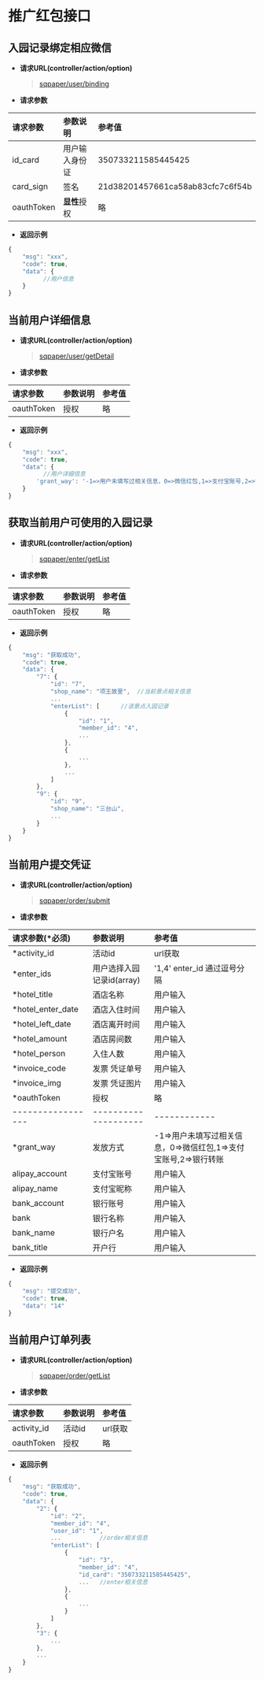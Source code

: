 # 推广红包接口

## 入园记录绑定相应微信

- **请求URL(controller/action/option)**

  > [sqpaper/user/binding](#)

- **请求参数**

请求参数       | 参数说明     | 参考值
:--------- | :------- | :-------------------------------
id_card    | 用户输入身份证  | 350733211585445425
card_sign  | 签名       | 21d38201457661ca58ab83cfc7c6f54b
oauthToken | **显性**授权 | 略

- **返回示例**

```javascript
{
    "msg": "xxx",
    "code": true,
    "data": {  
          //用户信息
    }
}
```

## 当前用户详细信息

- **请求URL(controller/action/option)**

  > [sqpaper/user/getDetail](#)

- **请求参数**

请求参数       | 参数说明 | 参考值
:--------- | :--- | :--
oauthToken | 授权   | 略

- **返回示例**

```javascript
{
    "msg": "xxx",
    "code": true,
    "data": {  
          //用户详细信息
        'grant_way': '-1=>用户未填写过相关信息，0=>微信红包,1=>支付宝账号,2=>银行转账'
    }
}
```

## 获取当前用户可使用的入园记录

- **请求URL(controller/action/option)**

  > [sqpaper/enter/getList](#)

- **请求参数**

请求参数       | 参数说明 | 参考值
:--------- | :--- | :--
oauthToken | 授权   | 略

- **返回示例**

```javascript
{
    "msg": "获取成功",
    "code": true,
    "data": {
        "7": {
            "id": "7",
            "shop_name": "项王故里",  //当前景点相关信息
            ...
            "enterList": [      //该景点入园记录
                {
                    "id": "1",
                    "member_id": "4",
                    ...
                },
                {
                    ...
                },
                ...
            ]
        },
        "9": {
            "id": "9",
            "shop_name": "三台山",
            ...
        }
    }
}
```


## 当前用户提交凭证

- **请求URL(controller/action/option)**

  > [sqpaper/order/submit](#)

- **请求参数**

请求参数(*必须)         | 参数说明                 | 参考值
:---------------- | :------------------- | :---------------------
*activity_id      | 活动id                |   url获取
*enter_ids        | 用户选择入园记录id(array)    | '1,4' enter_id 通过逗号分隔
*hotel_title       | 酒店名称                 | 用户输入
*hotel_enter_date  | 酒店入住时间               | 用户输入
*hotel_left_date   | 酒店离开时间               | 用户输入
*hotel_amount      | 酒店房间数                | 用户输入
*hotel_person      | 入住人数                 | 用户输入
*invoice_code      | 发票 凭证单号              | 用户输入
*invoice_img       | 发票 凭证图片              | 用户输入
*oauthToken        | 授权                   | 略
----------------- | -------------------- | ------------
*grant_way         | 发放方式                 | -1=>用户未填写过相关信息，0=>微信红包,1=>支付宝账号,2=>银行转账
alipay_account    | 支付宝账号                | 用户输入
alipay_name       | 支付宝昵称                | 用户输入
bank_account      | 银行账号                 | 用户输入
bank              | 银行名称                 | 用户输入
bank_name         | 银行户名                 | 用户输入
bank_title        | 开户行                  | 用户输入

- **返回示例**

```javascript
{
    "msg": "提交成功",
    "code": true,
    "data": "14"
}
```

## 当前用户订单列表

- **请求URL(controller/action/option)**

  > [sqpaper/order/getList](#)

- **请求参数**

请求参数         | 参数说明                 | 参考值
:---------------- | :------------------- | :---------------------
activity_id      | 活动id                |   url获取
oauthToken        | 授权                   | 略


- **返回示例**

```javascript
{
    "msg": "获取成功",
    "code": true,
    "data": {
        "2": {
            "id": "2",
            "member_id": "4",
            "user_id": "1",
            ...           //order相关信息
            "enterList": [
                {
                    "id": "3",
                    "member_id": "4",
                    "id_card": "350733211585445425",
                    ...   //enter相关信息
                },
                {
                    ...
                }
            ]
        },
        "3": {
            ...
        },
        ...
    }
}
```
